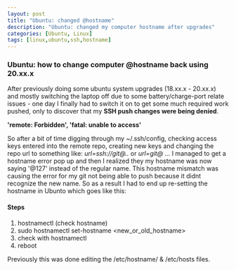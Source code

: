 ```yaml
---
layout: post
title: "Ubuntu: changed @hostname"
description: "Ubuntu: changed my computer hostname after upgrades"
categories: [Ubuntu, Linux]
tags: [linux,ubuntu,ssh,hostname]
---
```


### Ubuntu: how to change computer @hostname back using 20.xx.x 

After previously doing some ubuntu system upgrades (18.xx.x - 20.xx.x) and mostly switching the laptop off due to some battery/charge-port relate issues - one day I finally had to switch it on to get some much required work pushed, only to discover that my **SSH push changes were being denied**. 

**'remote: Forbidden', 'fatal: unable to access'**

So after a bit of time digging through my ~/.ssh/config, checking access keys entered into the remote repo, creating new keys and changing the repo url to something like: *url=ssh://git@..* or *url=git@ ...* I managed to get a hostname error pop up and then I realized they my hostname was now saying '@127' instead of the regular name. This hostname mismatch was causing the error for my git not being able to push because it didnt recognize the new name. So as a result I had to end up re-setting the hostname in Ubunto which goes like this:

#### Steps
1. hostnamectl (check hostname)
2. sudo hostnamectl set-hostname &lt;new_or_old_hostname&gt;
3. check with hostnamectl
4. reboot

Previously this was done editing the /etc/hostname/ &amp; /etc/hosts files.

